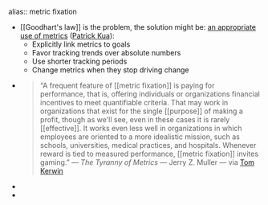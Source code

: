 alias:: metric fixation

- [[Goodhart's law]] is the problem, the solution might be: [an appropriate use of metrics](https://www.martinfowler.com/articles/useOfMetrics.html) ([Patrick Kua](http://thekua.com/atwork)):
  * Explicitly link metrics to goals 
  * Favor tracking trends over absolute numbers 
  * Use shorter tracking periods
  * Change metrics when they stop driving change
- > “A frequent feature of [[metric fixation]] is paying for performance, that is, offering individuals or organizations financial incentives to meet quantifiable criteria. That may work in organizations that exist for the single [[purpose]] of making a profit, though as we'll see, even in these cases it is rarely [[effective]]. It works even less well in organizations in which employees are oriented to a more idealistic mission, such as schools, universities, medical practices, and hospitals. Whenever reward is tied to measured performance, [[metric fixation]] invites gaming.”
  — _The Tyranny of Metrics_ — Jerry Z. Muller — via [Tom Kerwin](https://twitter.com/tom_d_kerwin/status/1654858872375463936)
-
-